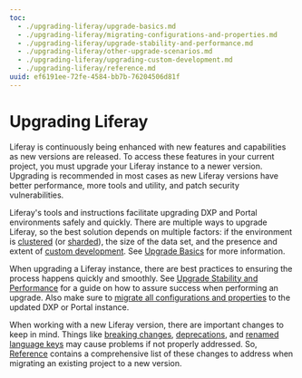 ```yaml
---
toc:
  - ./upgrading-liferay/upgrade-basics.md
  - ./upgrading-liferay/migrating-configurations-and-properties.md
  - ./upgrading-liferay/upgrade-stability-and-performance.md
  - ./upgrading-liferay/other-upgrade-scenarios.md
  - ./upgrading-liferay/upgrading-custom-development.md
  - ./upgrading-liferay/reference.md
uuid: ef6191ee-72fe-4584-bb7b-76204506d81f
---
```

# Upgrading Liferay

Liferay is continuously being enhanced with new features and capabilities as new versions are released. To access these features in your current project, you must upgrade your Liferay instance to a newer version. Upgrading is recommended in most cases as new Liferay versions have better performance, more tools and utility, and patch security vulnerabilities.

Liferay's tools and instructions facilitate upgrading DXP and Portal environments safely and quickly. There are multiple ways to upgrade Liferay, so the best solution depends on multiple factors: if the environment is [clustered](./maintaining-a-liferay-installation/maintaining-clustered-installations.md) (or [sharded](./upgrading-liferay/other-upgrade-scenarios/upgrading-a-sharded-environment.md)), the size of the data set, and the presence and extent of [custom development](./upgrading-liferay/upgrading-custom-development.md). See [Upgrade Basics](./upgrading-liferay/upgrade-basics.md) for more information.

When upgrading a Liferay instance, there are best practices to ensuring the process happens quickly and smoothly. See [Upgrade Stability and Performance](./upgrading-liferay/upgrade-stability-and-performance.md) for a guide on how to assure success when performing an upgrade. Also make sure to [migrate all configurations and properties](./upgrading-liferay/migrating-configurations-and-properties.md) to the updated DXP or Portal instance.

When working with a new Liferay version, there are important changes to keep in mind. Things like [breaking changes](../liferay-development/liferay-internals/reference/7-4-breaking-changes.md), [deprecations](./upgrading-liferay/reference/maintenance-mode-and-deprecations-in-7-4.md), and [renamed language keys](./upgrading-liferay/reference/renamed-language-keys.md) may cause problems if not properly addressed. So, [Reference](./upgrading-liferay/reference.md) contains a comprehensive list of these changes to address when migrating an existing project to a new version.